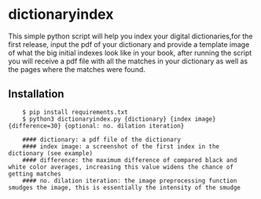 # dictionaryindex
This simple python script will help you index your digital dictionaries,for the first release, input the pdf of your dictionary and provide a template image of what the big initial indexes look like in your book, after running the script you will receive a pdf file with all the matches in your dictionary as well as the pages where the matches were found.
## Installation

        $ pip install requirements.txt
        $ python3 dictionaryindex.py {dictionary} {index image} {difference=30} {optional: no. dilation iteration}
        
        #### dictionary: a pdf file of the dictionary
        #### index image: a screenshot of the first index in the dictionary (see example)
        #### difference: the maximum difference of compared black and white color averages, increasing this value widens the chance of getting matches
        #### no. dilation iteration: the image preprocessing function smudges the image, this is essentially the intensity of the smudge

